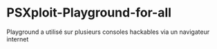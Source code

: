 # PSXploit-Playground-for-all
Playground a utilisé sur plusieurs consoles hackables via un navigateur internet

